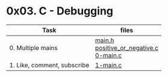 # 0x03. C - Debugging

|Task|files|
|----|-----|
|0. Multiple mains|[main.h](./main.h)<br> [positive_or_negative.c](./positive_or_negative.c)<br> [0-main.c](./0-main.c)|
|1. Like, comment, subscribe|[1-main.c](./1-main.c)|


